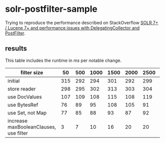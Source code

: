 # solr-postfilter-sample
Trying to reproduce the performance described on StackOverflow [SOLR 7+ / Lucene 7+ and performance issues with DelegatingCollector and PostFilter](https://stackoverflow.com/q/57663857/2160152).

## results

This table includes the runtime in _ms_ per notable change.

| filter size | 50 | 500 | 1000 | 1500 | 2000 | 2500 | 5000 |
|---|---|---|---|---|---|---|---|
| initial | 315 | 292 | 294 | 301 | 292 | 299 | 306 |
| store reader | 298 | 295 | 302 | 313 | 303 | 304 | 307 |
| use DocValues | 107 | 109 | 108 | 115 | 108 | 119 | 124 |
| use BytesRef | 76 | 89 | 95 | 108 | 105 | 91 | 94 |
| use Set, not Map | 77 | 85 | 88 | 93 | 87 | 92 | 100 |
| increase maxBooleanClauses, use filter | 3 | 7 | 10 | 16 | 20 | 20 | 32 |